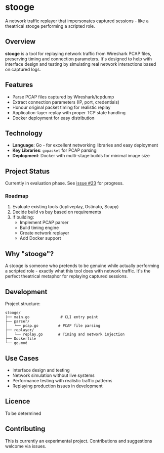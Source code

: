 # stooge

A network traffic replayer that impersonates captured sessions - like a
theatrical stooge performing a scripted role.

## Overview

**stooge** is a tool for replaying network traffic from Wireshark PCAP files,
preserving timing and connection parameters. It's designed to help with
interface design and testing by simulating real network interactions based on
captured logs.

## Features

- Parse PCAP files captured by Wireshark/tcpdump
- Extract connection parameters (IP, port, credentials)
- Honour original packet timing for realistic replay
- Application-layer replay with proper TCP state handling
- Docker deployment for easy distribution

## Technology

- **Language**: Go - for excellent networking libraries and easy deployment
- **Key Libraries**: `gopacket` for PCAP parsing
- **Deployment**: Docker with multi-stage builds for minimal image size

## Project Status

Currently in evaluation phase. See
[issue #23](https://github.com/deanturpin/projects/issues/23) for progress.

### Roadmap

1. Evaluate existing tools (tcpliveplay, Ostinato, Scapy)
2. Decide build vs buy based on requirements
3. If building:
   - Implement PCAP parser
   - Build timing engine
   - Create network replayer
   - Add Docker support

## Why "stooge"?

A stooge is someone who pretends to be genuine while actually performing a
scripted role - exactly what this tool does with network traffic. It's the
perfect theatrical metaphor for replaying captured sessions.

## Development

Project structure:

```text
stooge/
├── main.go              # CLI entry point
├── parser/
│   └── pcap.go         # PCAP file parsing
├── replayer/
│   └── replay.go       # Timing and network injection
├── Dockerfile
└── go.mod
```

## Use Cases

- Interface design and testing
- Network simulation without live systems
- Performance testing with realistic traffic patterns
- Replaying production issues in development

## Licence

To be determined

## Contributing

This is currently an experimental project. Contributions and suggestions
welcome via issues.
